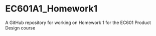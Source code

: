 # EC601A1_Homework1
A GitHub repository for working on Homework 1 for the EC601 Product Design course
